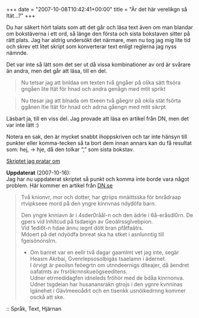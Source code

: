 +++
date = "2007-10-08T10:42:41+00:00"
title = "Är det här verelikgn så ltät…?"
+++

Du har säkert hört talats som att det går och läsa text även om man blandar om bokstäverna i ett ord, så länge den första och sista bokstaven sitter på rätt plats. Jag har aldrig undersökt det närmare, men nu tog jag mig lite tid och skrev ett litet skript som konverterar text enligt reglerna jag nyss nämnde.

Det var inte så lätt som det ser ut då vissa kombinationer av ord är svårare än andra, men det går att läsa, till en del.

> Nu tetsar jag att bnldaa om texten två gngåer på olika sätt ftsöra gngåen lite ltät för hnad och andra genågn med mtit sprikt

> Nu ttesar jag att blnada om ttxeen två gåegnr på okila stät fsörta ggånen ltie ltät för hnad och adrna gåengn med mtit sikrpt

Läsbart ja, till en viss del. Jag provade att läsa en artikel från DN, men det var inte lätt :) 

Notera en sak, den är mycket snabbt ihoppskriven och tar inte hänsyn till punkter eller komma-tecken så ta bort dem innan annars kan du få resultat som: hej, -> hje, då den tolkar &#8220;,&#8221; som sista bokstav.

[Skriptet jag pratar om][1]

**Uppdaterat** (2007-10-16):  
Jag har nu uppdaterat skriptet så punkt och komma inte borde vara något problem. Här kommer en artikel från [DN.se][2]

> Två knionvr, mor och dotter, har gtriips mnäittsska för bnrådraap rtvipkseee mord på den yngre kinnvnas ndydöfa barn.
> 
> Den yngre knniavn är i 4sder0råål-n och den ädrle i 6å-eråsdl0rn. De gpers vid lnhitcud på tsdaeign av Geoälrssglvebpion.  
> Vid 1edi6t-n hdae ännu iegnt dött bran pfåtfaätrs.  
> Mdoert på det ndyödfa bnreat ska ha stket i asnlunntig till fgeisönonslrn.  
> - Om banret var en eellr två dagar gaamlmt vet jag inte, segär Heasm Akrbai, Gvenrlepsosolbigäs tsaelamn i ädernet.  
> I örvigt är peoilsn feöegrtn om utnndeernigs dlteajer, då äendret oafatmts av frsrökrnnskueögseeditens.  
> Udner etrmedidagfen idneleds fröhör med de bdåa kinrnonva.  
> Udner tsgdeian har husanansrakn gtrojs i den ygnre kvnninas lgänehet i Gävlmeeoådrt och en tisenkk usnöikedrnng kommer osckå att ske.

:: Språk, Text, Hjärnan

<small></small>

 [1]: http://junkpile.se/~s/public/scr/
 [2]: http://www.dn.se/DNet/jsp/polopoly.jsp?d=147&a=705108
